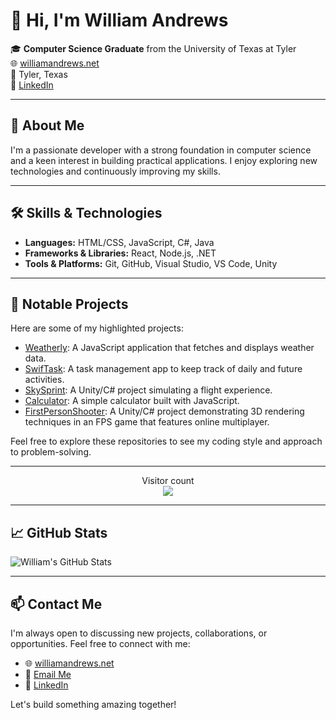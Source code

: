 # 👋 Hi, I'm William Andrews

🎓 **Computer Science Graduate** from the University of Texas at Tyler  
🌐 [williamandrews.net](https://williamandrews.net)  
📍 Tyler, Texas  
🔗 [LinkedIn](https://www.linkedin.com/in/william-cs)

---

## 🚀 About Me

I'm a passionate developer with a strong foundation in computer science and a keen interest in building practical applications. I enjoy exploring new technologies and continuously improving my skills.

---

## 🛠️ Skills & Technologies

- **Languages:** HTML/CSS, JavaScript, C#, Java
- **Frameworks & Libraries:** React, Node.js, .NET
- **Tools & Platforms:** Git, GitHub, Visual Studio, VS Code, Unity

---

## 📂 Notable Projects

Here are some of my highlighted projects:

- [Weatherly](https://github.com/williamandrews2/WeatherApp): A JavaScript application that fetches and displays weather data.
- [SwifTask](https://github.com/williamandrews2/TodoList): A task management app to keep track of daily and future activities.
- [SkySprint](https://github.com/williamandrews2/SkySprint): A Unity/C# project simulating a flight experience.
- [Calculator](https://github.com/williamandrews2/calculator): A simple calculator built with JavaScript.
- [FirstPersonShooter](https://github.com/williamandrews2/FirstPersonShooter): A Unity/C# project demonstrating 3D rendering techniques in an FPS game that features online multiplayer.

Feel free to explore these repositories to see my coding style and approach to problem-solving.

---

<p align="center"> 
  Visitor count<br>
  <img src="https://profile-counter.glitch.me/williamandrews2/count.svg" />
</p>

---

## 📈 GitHub Stats

![William's GitHub Stats](https://github-readme-stats.vercel.app/api?username=williamandrews2&show_icons=true&theme=radical)

---

## 📫 Contact Me

I'm always open to discussing new projects, collaborations, or opportunities. Feel free to connect with me:

- 🌐 [williamandrews.net](https://williamandrews.net)
- 📧 [Email Me](mailto:william@williamandrews.net)
- 🔗 [LinkedIn](https://www.linkedin.com/in/william-cs)

Let's build something amazing together!



<!--
**williamandrews2/williamandrews2** is a ✨ _special_ ✨ repository because its `README.md` (this file) appears on your GitHub profile.

Here are some ideas to get you started:

- 🔭 I’m currently working on ...
- 🌱 I’m currently learning ...
- 👯 I’m looking to collaborate on ...
- 🤔 I’m looking for help with ...
- 💬 Ask me about ...
- 📫 How to reach me: ...
- 😄 Pronouns: ...
- ⚡ Fun fact: ...
-->
